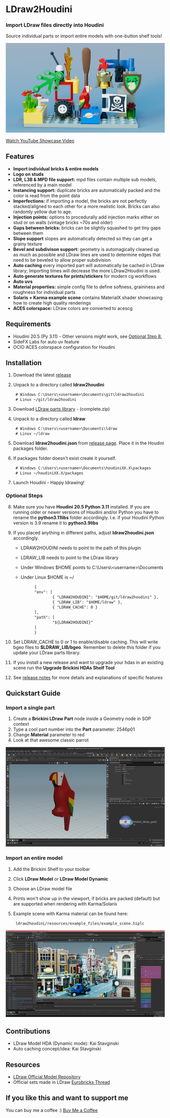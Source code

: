 # LDraw2Houdini

### Import LDraw files directly into Houdini

Source individual parts or import entire models with one-button shelf tools!

[![render of example scene](/resources/help/brickini_example_scene.jpg)](https://youtu.be/JDEZ5LpPKfM)

[Watch YouTube Showcase Video](https://youtu.be/JDEZ5LpPKfM)

## Features
- **Import individual bricks & entire models**
- **Logo on studs**
- **LDR, L3B & MPD file support:** mpd files contain multiple sub models, referenced by a main model
- **Instancing support:** duplicate bricks are automatically packed and the color is read from the point data
- **Imperfections:** if importing a model, the bricks are not perfectly stacked/aligned to each other for a more realistic look. Bricks can also randomly yellow due to age.
- **Injection points:** options to procedurally add injection marks either on stud or on walls (vintage bricks ~70s and older)
- **Gaps between bricks:** bricks can be slightly squashed to get tiny gaps between them
- **Slope support** slopes are automatically detected so they can get a grainy texture
- **Bevel and subdivison support:** geometry is automagically cleaned up as much as possible and LDraw lines are used to determine edges that need to be beveled to allow proper subdivision
- **Auto caching** every imported part will automatically be cached in LDraw library; Importing times will decrease the more LDraw2Houdini is used.
- **Auto generate textures for prints/stickers** for modern cg workflows
- **Auto uvs**
- **Material properties:** simple config file to define softness, graininess and roughness for individual parts
- **Solaris + Karma example scene** contains MaterialX shader showcasing how to create high quality renderings
- **ACES colorspace:** LDraw colors are converted to acescg

## Requirements
- Houdini 20.5 (Py 3.11) - Other versions *might* work, see [Optional Step 8.](#optional_id)
- SideFX Labs for auto uv feature
- OCIO ACES colorspace configuration for Houdini

## Installation

1. Download the latest [release](https://github.com/stefanmuller/ldraw2houdini/releases)
2. Unpack to a directory called **ldraw2houdini**

        # Windows C:\Users\<username>\Documents\git\ldraw2houdini 
        # Linux ~/git/ldraw2houdini

3. Download [LDraw parts library](https://library.ldraw.org/updates?latest) - (complete.zip)
4. Unpack to a directory called **ldraw**

        # Windows C:\Users\<username>\Documents\ldraw
        # Linux ~/ldraw

5. Download **ldraw2houdini.json** from [release page](https://github.com/stefanmuller/ldraw2houdini/releases). Place it in the Houdini packages folder.
6. If packages folder doesn't exist create it yourself.

        # Windows C:\Users\<username>\Documents\houdiniXX.X\packages
        # Linux ~/houdiniXX.X/packages

7. Launch Houdini - Happy ldrawing!

<a id="optional_id"></a>
### Optional Steps
8. Make sure you have **Houdini 20.5 Python 3.11** installed. If you are running older or newer versions of Houdini and/or Python you have to rename the **python3.11libs** folder accordingly. I.e. if your Houdini Python version is 3.9 rename it to **python3.9libs** 

9. If you placed anything in different paths, adjust **ldraw2houdini.json** accordingly.
    - LDRAW2HOUDINI needs to point to the path of this plugin
    - LDRAW_LIB needs to point to the LDraw library
    - Under Windows $HOME points to C:\Users\\\<username>\Documents
    - Under Linux $HOME is ~/

                {
                "env": [
                        { "LDRAW2HOUDINI": "$HOME/git/ldraw2houdini" },
                        { "LDRAW_LIB": "$HOME/ldraw" },
                        { "LDRAW_CACHE": 0 }
                ],
                "path": [
                        "${LDRAW2HOUDINI}"
                ]
                }

10. Set LDRAW_CACHE to 0 or 1 to enable/disable caching. This will write bgeo files to **$LDRAW_LIB/bgeo**. Remember to delete this folder if you update your LDraw parts library.
11. If you install a new release and want to upgrade your hdas in an existing scene run the **Upgrade Brickini HDAs Shelf Tool**
12. See [release notes](https://github.com/stefanmuller/ldraw2houdini/releases) for more details and explanations of specific features


## Quickstart Guide

### Import a single part

1. Create a **Brickini LDraw Part** node inside a Geometry node in SOP context
2. Type a cool part number into the **Part** parameter: 2546p01
3. Change **Material** parameter to red
4. Look at that awesome classic parrot

![a parrot in the houdini viewport](/resources/help/brickini_ldraw_part.jpg)

### Import an entire model

1. Add the Brickini Shelf to your toolbar 
2. Click **LDraw Model** or **LDraw Model Dynamic**
3. Choose an LDraw model file
4. Prints won't show up in the viewport, if bricks are packed (default) but are supported when rendering with Karma/Solaris
5. Example scene with Karma material can be found here:

        ldraw2houdini/resources/example_files/example_scene.hiplc

![boutique hotel](/resources/help/brickini_ldraw_model.jpg)

## Contributions
- LDraw Model HDA (Dynamic mode): Kai Stavginski
- Auto caching concept/idea: Kai Stavginski

## Resources

- [LDraw Official Model Repository](https://library.ldraw.org/omr)  
- Official sets made in LDraw
[Eurobricks Thread](https://www.eurobricks.com/forum/index.php?/forums/topic/48285-key-topic-official-lego-sets-made-in-ldraw/)

## If you like this and want to support me

You can buy me a coffee :) [Buy Me a Coffee](https://www.buymeacoffee.com/stefanmuller)